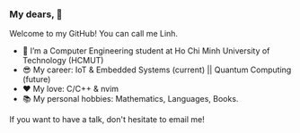 ### My dears, 👋

Welcome to my GitHub! You can call me Linh.

- 🌱 I’m a Computer Engineering student at Ho Chi Minh University of Technology (HCMUT)
- :sunglasses: My career: IoT & Embedded Systems (current) || Quantum Computing (future)
- :heart: My love: C/C++ & nvim
- :books: My personal hobbies: Mathematics, Languages, Books.

If you want to have a talk, don't hesitate to email me!
